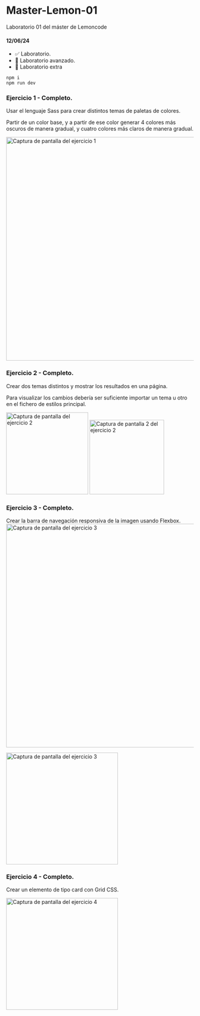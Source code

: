 # Master-Lemon-01
Laboratorio 01 del máster de Lemoncode

#### 12/06/24 
- ✅ Laboratorio.
- 🔄 Laboratorio avanzado.
- 🔄 Laboratorio extra

```
npm i 
npm run dev
```

### Ejercicio 1 - Completo.
Usar el lenguaje Sass para crear distintos temas de paletas de colores.

Partir de un color base, y a partir de ese color generar 4 colores más oscuros de manera gradual, y cuatro colores más claros de manera gradual.

<img width="600" alt="Captura de pantalla del ejercicio 1" src="https://github.com/Javilone/Master-Lemon-01/assets/97972589/cc075b83-bc03-4b85-a3ef-409bd11bfc84">

### Ejercicio 2 - Completo.
Crear dos temas distintos y mostrar los resultados en una página.

Para visualizar los cambios debería ser suficiente importar un tema u otro en el fichero de estilos principal.

<img width="220" alt="Captura de pantalla del ejercicio 2" src="https://github.com/Javilone/Master-Lemon-01/assets/97972589/06f2a945-994a-4d0c-bdbe-321b2d7c5177">
<img width="200" alt="Captura de pantalla 2 del ejercicio 2" src="https://github.com/Javilone/Master-Lemon-01/assets/97972589/6b1b0902-7c0a-417e-be5a-8a5bf449b2b5">

### Ejercicio 3 - Completo.
Crear la barra de navegación responsiva de la imagen usando Flexbox.
<img width="600" alt="Captura de pantalla del ejercicio 3" src="https://github.com/Javilone/Master-Lemon-01/assets/97972589/60b2a2aa-d849-4f2d-98d1-f6b58bd8cfe3">

<img width="300" alt="Captura de pantalla del ejercicio 3" src="https://github.com/Javilone/Master-Lemon-01/assets/97972589/1177ebd4-6cdf-421b-b63c-3d7a05911f92">

### Ejercicio 4 - Completo.
Crear un elemento de tipo card con Grid CSS.


<img width="300" alt="Captura de pantalla del ejercicio 4" src="https://github.com/Javilone/Master-Lemon-01/assets/97972589/d62270ab-1da1-444f-b1ed-c1c99abcd481">
